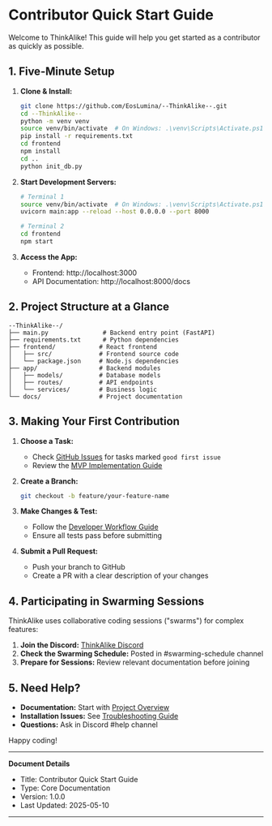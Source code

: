 # Contributor Quick Start Guide

Welcome to ThinkAlike! This guide will help you get started as a contributor as quickly as possible.

## 1. Five-Minute Setup

1. **Clone & Install:**
   ```bash
   git clone https://github.com/EosLumina/--ThinkAlike--.git
   cd --ThinkAlike--
   python -m venv venv
   source venv/bin/activate  # On Windows: .\venv\Scripts\Activate.ps1
   pip install -r requirements.txt
   cd frontend
   npm install
   cd ..
   python init_db.py
   ```

2. **Start Development Servers:**
   ```bash
   # Terminal 1
   source venv/bin/activate  # On Windows: .\venv\Scripts\Activate.ps1
   uvicorn main:app --reload --host 0.0.0.0 --port 8000

   # Terminal 2
   cd frontend
   npm start
   ```

3. **Access the App:**
   * Frontend: http://localhost:3000
   * API Documentation: http://localhost:8000/docs

## 2. Project Structure at a Glance

```
--ThinkAlike--/
├── main.py               # Backend entry point (FastAPI)
├── requirements.txt      # Python dependencies
├── frontend/            # React frontend
│   ├── src/             # Frontend source code
│   └── package.json     # Node.js dependencies
├── app/                 # Backend modules
│   ├── models/          # Database models
│   ├── routes/          # API endpoints
│   └── services/        # Business logic
└── docs/                # Project documentation
```

## 3. Making Your First Contribution

1. **Choose a Task:**
   * Check [GitHub Issues](https://github.com/EosLumina/--ThinkAlike--/issues) for tasks marked `good first issue`
   * Review the [MVP Implementation Guide](../guides/implementation_guides/mvp_implementation_guide.md)

2. **Create a Branch:**
   ```bash
   git checkout -b feature/your-feature-name
   ```

3. **Make Changes & Test:**
   * Follow the [Developer Workflow Guide](../core/developer_workflow.md)
   * Ensure all tests pass before submitting

4. **Submit a Pull Request:**
   * Push your branch to GitHub
   * Create a PR with a clear description of your changes

## 4. Participating in Swarming Sessions

ThinkAlike uses collaborative coding sessions ("swarms") for complex features:

1. **Join the Discord:** [ThinkAlike Discord](https://discord.gg/TnAcWezH)
2. **Check the Swarming Schedule:** Posted in #swarming-schedule channel
3. **Prepare for Sessions:** Review relevant documentation before joining

## 5. Need Help?

* **Documentation:** Start with [Project Overview](../core/project_overview.md)
* **Installation Issues:** See [Troubleshooting Guide](../architecture/deployment_troubleshooting.md)
* **Questions:** Ask in Discord #help channel

Happy coding!

---
**Document Details**
- Title: Contributor Quick Start Guide
- Type: Core Documentation
- Version: 1.0.0
- Last Updated: 2025-05-10
---

